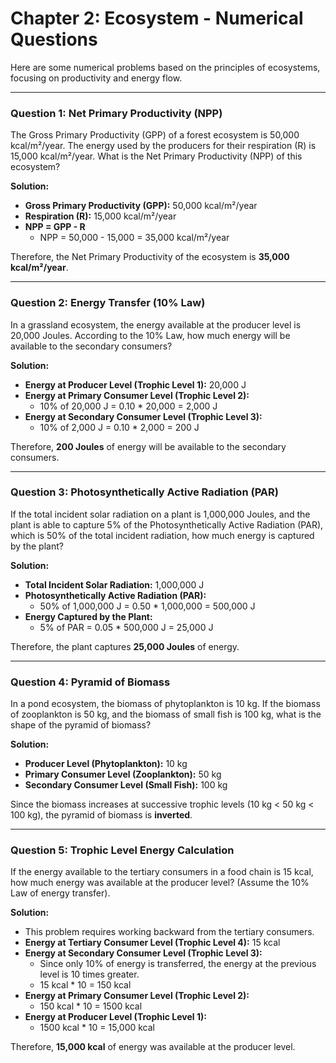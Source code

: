 # Chapter 2: Ecosystem - Numerical Questions

Here are some numerical problems based on the principles of ecosystems, focusing on productivity and energy flow.

---

### Question 1: Net Primary Productivity (NPP)

The Gross Primary Productivity (GPP) of a forest ecosystem is 50,000 kcal/m²/year. The energy used by the producers for their respiration (R) is 15,000 kcal/m²/year. What is the Net Primary Productivity (NPP) of this ecosystem?

**Solution:**

*   **Gross Primary Productivity (GPP):** 50,000 kcal/m²/year
*   **Respiration (R):** 15,000 kcal/m²/year
*   **NPP = GPP - R**
    *   NPP = 50,000 - 15,000 = 35,000 kcal/m²/year

Therefore, the Net Primary Productivity of the ecosystem is **35,000 kcal/m²/year**.

---

### Question 2: Energy Transfer (10% Law)

In a grassland ecosystem, the energy available at the producer level is 20,000 Joules. According to the 10% Law, how much energy will be available to the secondary consumers?

**Solution:**

*   **Energy at Producer Level (Trophic Level 1):** 20,000 J
*   **Energy at Primary Consumer Level (Trophic Level 2):**
    *   10% of 20,000 J = 0.10 * 20,000 = 2,000 J
*   **Energy at Secondary Consumer Level (Trophic Level 3):**
    *   10% of 2,000 J = 0.10 * 2,000 = 200 J

Therefore, **200 Joules** of energy will be available to the secondary consumers.

---

### Question 3: Photosynthetically Active Radiation (PAR)

If the total incident solar radiation on a plant is 1,000,000 Joules, and the plant is able to capture 5% of the Photosynthetically Active Radiation (PAR), which is 50% of the total incident radiation, how much energy is captured by the plant?

**Solution:**

*   **Total Incident Solar Radiation:** 1,000,000 J
*   **Photosynthetically Active Radiation (PAR):**
    *   50% of 1,000,000 J = 0.50 * 1,000,000 = 500,000 J
*   **Energy Captured by the Plant:**
    *   5% of PAR = 0.05 * 500,000 J = 25,000 J

Therefore, the plant captures **25,000 Joules** of energy.

---

### Question 4: Pyramid of Biomass

In a pond ecosystem, the biomass of phytoplankton is 10 kg. If the biomass of zooplankton is 50 kg, and the biomass of small fish is 100 kg, what is the shape of the pyramid of biomass?

**Solution:**

*   **Producer Level (Phytoplankton):** 10 kg
*   **Primary Consumer Level (Zooplankton):** 50 kg
*   **Secondary Consumer Level (Small Fish):** 100 kg

Since the biomass increases at successive trophic levels (10 kg < 50 kg < 100 kg), the pyramid of biomass is **inverted**.

---

### Question 5: Trophic Level Energy Calculation

If the energy available to the tertiary consumers in a food chain is 15 kcal, how much energy was available at the producer level? (Assume the 10% Law of energy transfer).

**Solution:**

*   This problem requires working backward from the tertiary consumers.
*   **Energy at Tertiary Consumer Level (Trophic Level 4):** 15 kcal
*   **Energy at Secondary Consumer Level (Trophic Level 3):**
    *   Since only 10% of energy is transferred, the energy at the previous level is 10 times greater.
    *   15 kcal * 10 = 150 kcal
*   **Energy at Primary Consumer Level (Trophic Level 2):**
    *   150 kcal * 10 = 1500 kcal
*   **Energy at Producer Level (Trophic Level 1):**
    *   1500 kcal * 10 = 15,000 kcal

Therefore, **15,000 kcal** of energy was available at the producer level.
